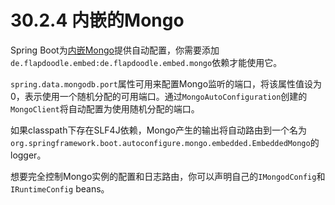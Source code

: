 # 30.2.4 内嵌的Mongo

Spring Boot为[内嵌Mongo](https://github.com/flapdoodle-oss/de.flapdoodle.embed.mongo)提供自动配置，你需要添加`de.flapdoodle.embed:de.flapdoodle.embed.mongo`依赖才能使用它。

`spring.data.mongodb.port`属性可用来配置Mongo监听的端口，将该属性值设为0，表示使用一个随机分配的可用端口。通过`MongoAutoConfiguration`创建的`MongoClient`将自动配置为使用随机分配的端口。

如果classpath下存在SLF4J依赖，Mongo产生的输出将自动路由到一个名为`org.springframework.boot.autoconfigure.mongo.embedded.EmbeddedMongo`的logger。

想要完全控制Mongo实例的配置和日志路由，你可以声明自己的`IMongodConfig`和`IRuntimeConfig` beans。

